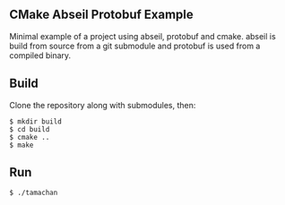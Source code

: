 ## CMake Abseil Protobuf Example

Minimal example of a project using abseil, protobuf and cmake.
abseil is build from source from a git submodule and protobuf
is used from a compiled binary.

## Build

Clone the repository along with submodules, then:

```
$ mkdir build
$ cd build
$ cmake ..
$ make
```

## Run
```
$ ./tamachan
```
